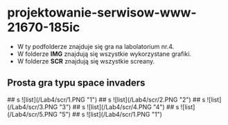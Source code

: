  # projektowanie-serwisow-www-21670-185ic
 - W ty podfolderze znajduje się gra na labolatorium nr.4.
 - W folderze **IMG** znajdują się wszystkie wykorzystane grafiki.
 - W folderze **SCR** znajdują się wszystkie screany.
 
<h2>Prosta gra typu space invaders</h2>
## s
![list](/Lab4/scr/1.PNG "1")
## s
![list](/Lab4/scr/2.PNG "2")
## s
![list](/Lab4/scr/3.PNG "3")
## s
![list](/Lab4/scr/4.PNG "4")
## s
![list](/Lab4/scr/5.PNG "5")
## s
![list](/Lab4/scr/1.PNG "1")




